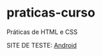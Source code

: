 # praticas-curso
 Práticas de HTML e CSS

 <p>SITE DE TESTE: <a href=" https://victoralvesmoura.github.io/praticas-curso/desafio/index.html">Android</a></p>
